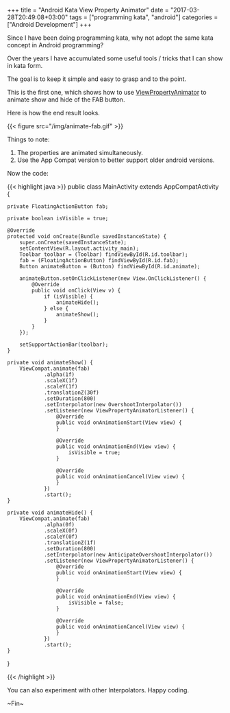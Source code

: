+++
title = "Android Kata View Property Animator"
date = "2017-03-28T20:49:08+03:00"
tags = ["programming kata", "android"]
categories = ["Android Development"]
+++

Since I have been doing programming kata, why not adopt the same kata concept in Android programming?

Over the years I have accumulated some useful tools / tricks that I can show in kata form.

The goal is to keep it simple and easy to grasp and to the point.

This is the first one, which shows how to use [ViewPropertyAnimator](https://developer.android.com/reference/android/view/ViewPropertyAnimator.html) to animate show and hide of the FAB button.

Here is how the end result looks.

{{< figure src="/img/animate-fab.gif" >}}

Things to note:

1. The properties are animated simultaneously.
2. Use the App Compat version to better support older android versions.

Now the code:

{{< highlight java >}}
public class MainActivity extends AppCompatActivity {

    private FloatingActionButton fab;

    private boolean isVisible = true;

    @Override
    protected void onCreate(Bundle savedInstanceState) {
        super.onCreate(savedInstanceState);
        setContentView(R.layout.activity_main);
        Toolbar toolbar = (Toolbar) findViewById(R.id.toolbar);
        fab = (FloatingActionButton) findViewById(R.id.fab);
        Button animateButton = (Button) findViewById(R.id.animate);

        animateButton.setOnClickListener(new View.OnClickListener() {
            @Override
            public void onClick(View v) {
                if (isVisible) {
                    animateHide();
                } else {
                    animateShow();
                }
            }
        });

        setSupportActionBar(toolbar);
    }

    private void animateShow() {
        ViewCompat.animate(fab)
                .alpha(1f)
                .scaleX(1f)
                .scaleY(1f)
                .translationZ(30f)
                .setDuration(800)
                .setInterpolator(new OvershootInterpolator())
                .setListener(new ViewPropertyAnimatorListener() {
                    @Override
                    public void onAnimationStart(View view) {
                    }

                    @Override
                    public void onAnimationEnd(View view) {
                        isVisible = true;
                    }

                    @Override
                    public void onAnimationCancel(View view) {
                    }
                })
                .start();
    }

    private void animateHide() {
        ViewCompat.animate(fab)
                .alpha(0f)
                .scaleX(0f)
                .scaleY(0f)
                .translationZ(1f)
                .setDuration(800)
                .setInterpolator(new AnticipateOvershootInterpolator())
                .setListener(new ViewPropertyAnimatorListener() {
                    @Override
                    public void onAnimationStart(View view) {
                    }

                    @Override
                    public void onAnimationEnd(View view) {
                        isVisible = false;
                    }

                    @Override
                    public void onAnimationCancel(View view) {
                    }
                })
                .start();
    }
}

{{< /highlight >}}

You can also experiment with other Interpolators. Happy coding.

~Fin~

